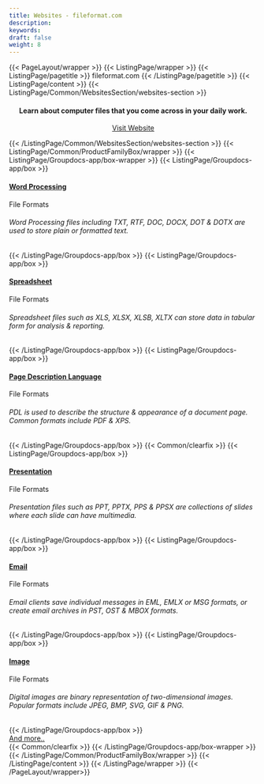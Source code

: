 ```yaml
---
title: Websites - fileformat.com
description: 
keywords: 
draft: false
weight: 8
---
```


{{< PageLayout/wrapper >}}
{{< ListingPage/wrapper >}}
{{< ListingPage/pagetitle >}} fileformat.com {{< /ListingPage/pagetitle >}}
{{< ListingPage/content >}} 
{{< ListingPage/Common/WebsitesSection/websites-section >}} 
<h4 style="text-align: center ! important;">Learn about computer files that you come across in your daily work.</h4>
<p style="text-align: center ! important;"><a href="https://www.fileformat.com" rel="alternate">Visit Website</a></p>
{{< /ListingPage/Common/WebsitesSection/websites-section >}} 
{{< ListingPage/Common/ProductFamilyBox/wrapper >}}
    {{< ListingPage/Groupdocs-app/box-wrapper >}}
        {{< ListingPage/Groupdocs-app/box >}}
        <h4><a href="https://wiki.fileformat.com/word-processing/">Word Processing</a></h4>
        <span class="asposefor">File Formats</span>
        <h6>Word Processing files including TXT, RTF, DOC, DOCX, DOT &amp; DOTX are used to store plain or formatted text.</h6>
        {{< /ListingPage/Groupdocs-app/box >}}
        {{< ListingPage/Groupdocs-app/box >}}
        <h4><a href="https://wiki.fileformat.com/spreadsheet/">Spreadsheet</a></h4>
        <span class="asposefor">File Formats</span>
        <h6>Spreadsheet files such as XLS, XLSX, XLSB, XLTX can store data in tabular form for analysis &amp; reporting.</h6>
        {{< /ListingPage/Groupdocs-app/box >}}
         {{< ListingPage/Groupdocs-app/box >}}
        <h4><a href="https://wiki.fileformat.com/page-description-language/">Page Description Language</a></h4>
        <span class="asposefor">File Formats</span>
        <h6>PDL is used to describe the structure &amp; appearance of a document page. Common formats include PDF &amp; XPS.</h6>
        {{< /ListingPage/Groupdocs-app/box >}}
       {{< Common/clearfix >}} 
        {{< ListingPage/Groupdocs-app/box >}}
        <h4><a href="https://wiki.fileformat.com/presentation/">Presentation</a></h4>
        <span class="asposefor">File Formats</span>
        <h6>Presentation files such as PPT, PPTX, PPS &amp; PPSX are collections of slides where each slide can have multimedia.</h6>
        {{< /ListingPage/Groupdocs-app/box >}}
        {{< ListingPage/Groupdocs-app/box >}}
        <h4><a href="https://wiki.fileformat.com/email/">Email</a></h4>
        <span class="asposefor">File Formats</span>
        <h6>Email clients save individual messages in EML, EMLX or MSG formats, or create email archives in PST, OST &amp; MBOX formats.
        </h6>
        {{< /ListingPage/Groupdocs-app/box >}}
        {{< ListingPage/Groupdocs-app/box >}}
        <h4><a href="https://wiki.fileformat.com/image/">Image</a></h4>
        <span class="asposefor">File Formats</span>
        <h6>Digital images are binary representation of two-dimensional images. Popular formats include JPEG, BMP, SVG, GIF &amp; PNG.</h6>
        {{< /ListingPage/Groupdocs-app/box >}}
        <div class="clearfix tc centerbutton"><a class="btn-primary btn-lg whitebg" href="https://wiki.fileformat.com/home">And more..</a></div>
        {{< Common/clearfix >}} 
    {{< /ListingPage/Groupdocs-app/box-wrapper >}}  
{{< /ListingPage/Common/ProductFamilyBox/wrapper >}}
 {{< /ListingPage/content >}} 
{{< /ListingPage/wrapper >}}
{{< /PageLayout/wrapper>}}